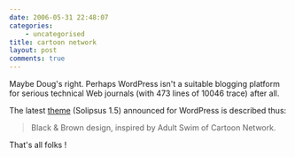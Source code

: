 ```yaml
---
date: 2006-05-31 22:48:07
categories:
    - uncategorised
title: cartoon network
layout: post
comments: true
---
```

Maybe Doug's right. Perhaps WordPress isn't a suitable blogging platform
for serious technical Web journals (with 473 lines of 10046 trace) after
all.

The latest [theme](http://wordpress.com/blog/2006/05/25/theme-thursday/)
(Solipsus 1.5) announced for WordPress is described thus:
> Black & Brown design, inspired by Adult Swim of Cartoon Network.

That's all folks !
